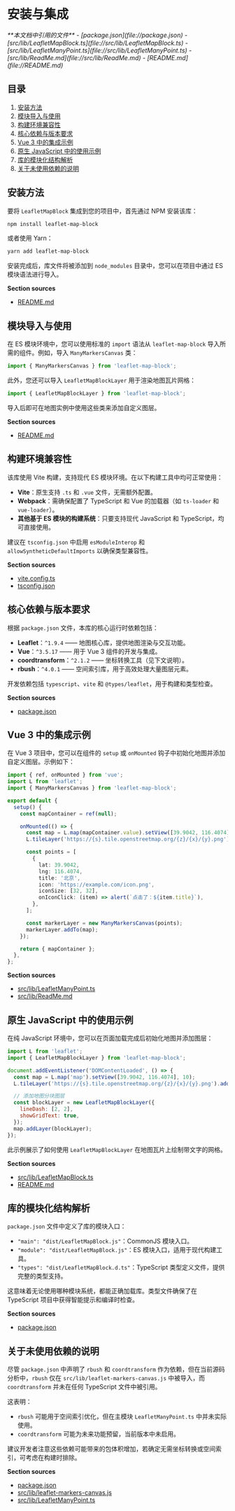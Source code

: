 # 安装与集成

<cite>
**本文档中引用的文件**  
- [package.json](file://package.json)
- [src/lib/LeafletMapBlock.ts](file://src/lib/LeafletMapBlock.ts)
- [src/lib/LeafletManyPoint.ts](file://src/lib/LeafletManyPoint.ts)
- [src/lib/ReadMe.md](file://src/lib/ReadMe.md)
- [README.md](file://README.md)
</cite>

## 目录
1. [安装方法](#安装方法)
2. [模块导入与使用](#模块导入与使用)
3. [构建环境兼容性](#构建环境兼容性)
4. [核心依赖与版本要求](#核心依赖与版本要求)
5. [Vue 3 中的集成示例](#vue-3-中的集成示例)
6. [原生 JavaScript 中的使用示例](#原生-javascript-中的使用示例)
7. [库的模块化结构解析](#库的模块化结构解析)
8. [关于未使用依赖的说明](#关于未使用依赖的说明)

## 安装方法

要将 `LeafletMapBlock` 集成到您的项目中，首先通过 NPM 安装该库：

```bash
npm install leaflet-map-block
```

或者使用 Yarn：

```bash
yarn add leaflet-map-block
```

安装完成后，库文件将被添加到 `node_modules` 目录中，您可以在项目中通过 ES 模块语法进行导入。

**Section sources**
- [README.md](file://README.md#L15-L25)

## 模块导入与使用

在 ES 模块环境中，您可以使用标准的 `import` 语法从 `leaflet-map-block` 导入所需的组件。例如，导入 `ManyMarkersCanvas` 类：

```typescript
import { ManyMarkersCanvas } from 'leaflet-map-block';
```

此外，您还可以导入 `LeafletMapBlockLayer` 用于渲染地图瓦片网格：

```typescript
import { LeafletMapBlockLayer } from 'leaflet-map-block';
```

导入后即可在地图实例中使用这些类来添加自定义图层。

**Section sources**
- [README.md](file://README.md#L55-L60)

## 构建环境兼容性

该库使用 Vite 构建，支持现代 ES 模块环境。在以下构建工具中均可正常使用：

- **Vite**：原生支持 `.ts` 和 `.vue` 文件，无需额外配置。
- **Webpack**：需确保配置了 TypeScript 和 Vue 的加载器（如 `ts-loader` 和 `vue-loader`）。
- **其他基于 ES 模块的构建系统**：只要支持现代 JavaScript 和 TypeScript，均可直接使用。

建议在 `tsconfig.json` 中启用 `esModuleInterop` 和 `allowSyntheticDefaultImports` 以确保类型兼容性。

**Section sources**
- [vite.config.ts](file://vite.config.ts)
- [tsconfig.json](file://tsconfig.json)

## 核心依赖与版本要求

根据 `package.json` 文件，本库的核心运行时依赖包括：

- **Leaflet**：`^1.9.4` —— 地图核心库，提供地图渲染与交互功能。
- **Vue**：`^3.5.17` —— 用于 Vue 3 组件的开发与集成。
- **coordtransform**：`^2.1.2` —— 坐标转换工具（见下文说明）。
- **rbush**：`^4.0.1` —— 空间索引库，用于高效处理大量图层元素。

开发依赖包括 `typescript`、`vite` 和 `@types/leaflet`，用于构建和类型检查。

**Section sources**
- [package.json](file://package.json#L15-L25)

## Vue 3 中的集成示例

在 Vue 3 项目中，您可以在组件的 `setup` 或 `onMounted` 钩子中初始化地图并添加自定义图层。示例如下：

```typescript
import { ref, onMounted } from 'vue';
import L from 'leaflet';
import { ManyMarkersCanvas } from 'leaflet-map-block';

export default {
  setup() {
    const mapContainer = ref(null);

    onMounted(() => {
      const map = L.map(mapContainer.value).setView([39.9042, 116.4074], 10);
      L.tileLayer('https://{s}.tile.openstreetmap.org/{z}/{x}/{y}.png').addTo(map);

      const points = [
        {
          lat: 39.9042,
          lng: 116.4074,
          title: '北京',
          icon: 'https://example.com/icon.png',
          iconSize: [32, 32],
          onIconClick: (item) => alert(`点击了：${item.title}`),
        },
      ];

      const markerLayer = new ManyMarkersCanvas(points);
      markerLayer.addTo(map);
    });

    return { mapContainer };
  },
};
```

**Section sources**
- [src/lib/LeafletManyPoint.ts](file://src/lib/LeafletManyPoint.ts#L1-L262)
- [src/lib/ReadMe.md](file://src/lib/ReadMe.md#L100-L150)

## 原生 JavaScript 中的使用示例

在纯 JavaScript 环境中，您可以在页面加载完成后初始化地图并添加图层：

```javascript
import L from 'leaflet';
import { LeafletMapBlockLayer } from 'leaflet-map-block';

document.addEventListener('DOMContentLoaded', () => {
  const map = L.map('map').setView([39.9042, 116.4074], 10);
  L.tileLayer('https://{s}.tile.openstreetmap.org/{z}/{x}/{y}.png').addTo(map);

  // 添加地图分块图层
  const blockLayer = new LeafletMapBlockLayer({
    lineDash: [2, 2],
    showGridText: true,
  });
  map.addLayer(blockLayer);
});
```

此示例展示了如何使用 `LeafletMapBlockLayer` 在地图瓦片上绘制带文字的网格。

**Section sources**
- [src/lib/LeafletMapBlock.ts](file://src/lib/LeafletMapBlock.ts#L1-L79)
- [README.md](file://README.md#L55-L60)

## 库的模块化结构解析

`package.json` 文件中定义了库的模块入口：

- `"main": "dist/LeafletMapBlock.js"`：CommonJS 模块入口。
- `"module": "dist/LeafletMapBlock.js"`：ES 模块入口，适用于现代构建工具。
- `"types": "dist/LeafletMapBlock.d.ts"`：TypeScript 类型定义文件，提供完整的类型支持。

这意味着无论使用哪种模块系统，都能正确加载库。类型文件确保了在 TypeScript 项目中获得智能提示和编译时检查。

**Section sources**
- [package.json](file://package.json#L3-L7)

## 关于未使用依赖的说明

尽管 `package.json` 中声明了 `rbush` 和 `coordtransform` 作为依赖，但在当前源码分析中，`rbush` 仅在 `src/lib/leaflet-markers-canvas.js` 中被导入，而 `coordtransform` 并未在任何 TypeScript 文件中被引用。

这表明：
- `rbush` 可能用于空间索引优化，但在主模块 `LeafletManyPoint.ts` 中并未实际使用。
- `coordtransform` 可能为未来功能预留，当前版本中未启用。

建议开发者注意这些依赖可能带来的包体积增加，若确定无需坐标转换或空间索引，可考虑在构建时排除。

**Section sources**
- [package.json](file://package.json#L20-L21)
- [src/lib/leaflet-markers-canvas.js](file://src/lib/leaflet-markers-canvas.js#L1)
- [src/lib/LeafletManyPoint.ts](file://src/lib/LeafletManyPoint.ts#L1)